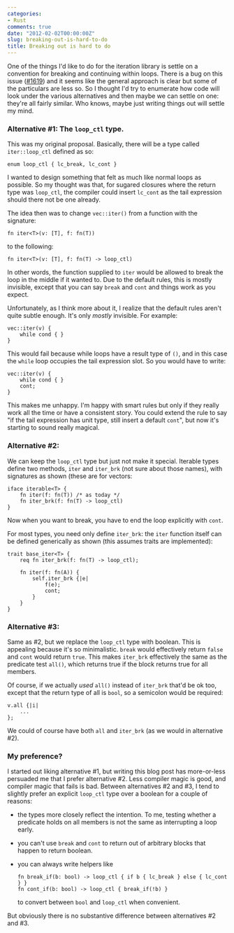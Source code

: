 ```yaml
---
categories:
- Rust
comments: true
date: "2012-02-02T00:00:00Z"
slug: breaking-out-is-hard-to-do
title: Breaking out is hard to do
---
```


One of the things I'd like to do for the iteration library is settle
on a convention for breaking and continuing within loops.  There is a
bug on this issue ([#1619][1619]) and it seems like the general
approach is clear but some of the particulars are less so.  So I
thought I'd try to enumerate how code will look under the various
alternatives and then maybe we can settle on one: they're all fairly
similar.  Who knows, maybe just writing things out will settle my
mind.

### Alternative #1: The `loop_ctl` type.

This was my original proposal.  Basically, there will be a type
called `iter::loop_ctl` defined as so:

    enum loop_ctl { lc_break, lc_cont }

I wanted to design something that felt as much like normal loops as
possible.  So my thought was that, for sugared closures where the
return type was `loop_ctl`, the compiler could insert `lc_cont` as the
tail expression should there not be one already.

The idea then was to change `vec::iter()` from a function with the signature:

    fn iter<T>(v: [T], f: fn(T))
    
to the following:    

    fn iter<T>(v: [T], f: fn(T) -> loop_ctl)

In other words, the function supplied to `iter` would be allowed to
break the loop in the middle if it wanted to.  Due to the default
rules, this is mostly invisible, except that you can say `break` and
`cont` and things work as you expect.

Unfortunately, as I think more about it, I realize that the default
rules aren't quite subtle enough.  It's only *mostly* invisible.  For example:

    vec::iter(v) {
        while cond { }
    }
    
This would fail because while loops have a result type of `()`, and in
this case the `while` loop occupies the tail expression slot.  So you would
have to write:

    vec::iter(v) {
        while cond { }
        cont;
    }
    
This makes me unhappy.  I'm happy with smart rules but only if they
really work all the time or have a consistent story.  You could extend
the rule to say "if the tail expression has unit type, still insert a
default `cont`", but now it's starting to sound really magical.

### Alternative #2: 

We can keep the `loop_ctl` type but just not make it special.  Iterable
types define two methods, `iter` and `iter_brk` (not sure about those names),
with signatures as shown (these are for vectors:

    iface iterable<T> {
        fn iter(f: fn(T)) /* as today */
        fn iter_brk(f: fn(T) -> loop_ctl)
    }
    
Now when you want to break, you have to end the loop explicitly with `cont`.

For most types, you need only define `iter_brk`: the `iter` function
itself can be defined generically as shown (this assumes traits are
implemented):

    trait base_iter<T> {
        req fn iter_brk(f: fn(T) -> loop_ctl);
        
        fn iter(f: fn(A)) {
            self.iter_brk {|e|
                f(e);
                cont; 
            }
        }
    }
    
### Alternative #3:

Same as #2, but we replace the `loop_ctl` type with boolean.  This is
appealing because it's so minimalistic.  `break` would effectively
return `false` and `cont` would return `true`.  This makes `iter_brk`
effectively the same as the predicate test `all()`, which returns true
if the block returns true for all members.

Of course, if we actually *used* `all()` instead of `iter_brk` that'd be
ok too, except that the return type of all is `bool`, so a semicolon would
be required:

    v.all {|i|
        ...
    };

We could of course have both `all` and `iter_brk` (as we would in
alternative #2).

### My preference?

I started out liking alternative #1, but writing this blog post has
more-or-less persuaded me that I prefer alternative #2.  Less compiler
magic is good, and compiler magic that fails is bad.  Between
alternatives #2 and #3, I tend to slightly prefer an explicit
`loop_ctl` type over a boolean for a couple of reasons:

- the types more closely reflect the intention.  To me, testing
  whether a predicate holds on all members is not the same as
  interrupting a loop early.
- you can't use `break` and `cont` to return out of arbitrary blocks
  that happen to return boolean.
- you can always write helpers like

      fn break_if(b: bool) -> loop_ctl { if b { lc_break } else { lc_cont } }
      fn cont_if(b: bool) -> loop_ctl { break_if(!b) }
      
  to convert between `bool` and `loop_ctl` when convenient.
  
But obviously there is no substantive difference between alternatives
#2 and #3.
  
[1619]: https://github.com/mozilla/rust/issues/1619
